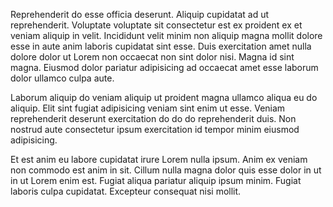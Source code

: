 Reprehenderit do esse officia deserunt. Aliquip cupidatat ad ut reprehenderit. Voluptate voluptate sit consectetur est ex proident ex et veniam aliquip in velit. Incididunt velit minim non aliquip magna mollit dolore esse in aute anim laboris cupidatat sint esse. Duis exercitation amet nulla dolore dolor ut Lorem non occaecat non sint dolor nisi. Magna id sint magna. Eiusmod dolor pariatur adipisicing ad occaecat amet esse laborum dolor ullamco culpa aute.

Laborum aliquip do veniam aliquip ut proident magna ullamco aliqua eu do aliquip. Elit sint fugiat adipisicing veniam sint enim ut esse. Veniam reprehenderit deserunt exercitation do do do reprehenderit duis. Non nostrud aute consectetur ipsum exercitation id tempor minim eiusmod adipisicing.

Et est anim eu labore cupidatat irure Lorem nulla ipsum. Anim ex veniam non commodo est anim in sit. Cillum nulla magna dolor quis esse dolor in ut in ut Lorem enim est. Fugiat aliqua pariatur aliquip ipsum minim. Fugiat laboris culpa cupidatat. Excepteur consequat nisi mollit.